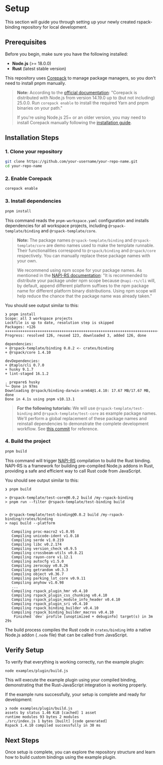 # Setup

This section will guide you through setting up your newly created rspack-binding repository for local development.

## Prerequisites

Before you begin, make sure you have the following installed:

- **Node.js** (>= 18.0.0)
- **Rust** (latest stable version)

This repository uses [Corepack](https://github.com/nodejs/corepack) to manage package managers, so you don't need to install pnpm manually.

> **Note:** According to the [official documentation](https://github.com/nodejs/corepack?tab=readme-ov-file#manual-installs): "Corepack is distributed with Node.js from version 14.19.0 up to (but not including) 25.0.0. Run `corepack enable` to install the required Yarn and pnpm binaries on your path."
>
> If you're using Node.js 25+ or an older version, you may need to install Corepack manually following the [installation guide](https://github.com/nodejs/corepack?tab=readme-ov-file#manual-installs).

## Installation Steps

### 1. Clone your repository

```bash
git clone https://github.com/your-username/your-repo-name.git
cd your-repo-name
```

### 2. Enable Corepack

```bash
corepack enable
```

### 3. Install dependencies

```bash
pnpm install
```

This command reads the `pnpm-workspace.yaml` configuration and installs dependencies for all workspace projects, including `@rspack-template/binding` and `@rspack-template/core`.

> **Note:** The package names `@rspack-template/binding` and `@rspack-template/core` are demo names used to make the template runnable. Their functionalities correspond to `@rspack/binding` and `@rspack/core` respectively. You can manually replace these package names with your own.
>
> We recommend using npm scope for your package names. As mentioned in the [NAPI-RS documentation](https://napi.rs/docs/introduction/getting-started#deep-dive): "It is recommended to distribute your package under npm scope because `@napi-rs/cli` will, by default, append different platform suffixes to the npm package name for different platform binary distributions. Using npm scope will help reduce the chance that the package name was already taken."

You should see output similar to this:

```
❯ pnpm install
Scope: all 3 workspace projects
Lockfile is up to date, resolution step is skipped
Packages: +126
++++++++++++++++++++++++++++++++++++++++++++++++++++++++++++++++++++++++++
Progress: resolved 126, reused 123, downloaded 3, added 126, done

dependencies:
+ @rspack-template/binding 0.0.2 <- crates/binding
+ @rspack/core 1.4.10

devDependencies:
+ @taplo/cli 0.7.0
+ husky 9.1.7
+ lint-staged 16.1.2

. prepare$ husky
└─ Done in 97ms
Downloading @rspack/binding-darwin-arm64@1.4.10: 17.67 MB/17.67 MB, done
Done in 4.1s using pnpm v10.13.1
```

> **For the following tutorials:** We will use `@rspack-template/test-binding` and `@rspack-template/test-core` as example package names. We'll perform a global replacement of these package names and reinstall dependencies to demonstrate the complete development workflow. See [this commit](https://github.com/h-a-n-a/my-rspack-binding/commit/2ce89d6d3a1e08019458214a7bb1f3eb1720d82b) for reference.

### 4. Build the project

```bash
pnpm build
```

This command will trigger [NAPI-RS](https://napi.rs/) compilation to build the Rust binding. NAPI-RS is a framework for building pre-compiled Node.js addons in Rust, providing a safe and efficient way to call Rust code from JavaScript.

You should see output similar to this:

```
❯ pnpm build

> @rspack-template/test-core@0.0.2 build /my-rspack-binding
> pnpm run --filter @rspack-template/test-binding build


> @rspack-template/test-binding@0.0.2 build /my-rspack-binding/crates/binding
> napi build --platform

   Compiling proc-macro2 v1.0.95
   Compiling unicode-ident v1.0.18
   Compiling serde v1.0.219
   Compiling libc v0.2.174
   Compiling version_check v0.9.5
   Compiling crossbeam-utils v0.8.21
   Compiling rayon-core v1.12.1
   Compiling autocfg v1.5.0
   Compiling zerocopy v0.8.26
   Compiling getrandom v0.3.3
   Compiling object v0.36.7
   Compiling parking_lot_core v0.9.11
   Compiling anyhow v1.0.98
   ...
   Compiling rspack_plugin_hmr v0.4.10
   Compiling rspack_plugin_css_chunking v0.4.10
   Compiling rspack_plugin_module_info_header v0.4.10
   Compiling rspack_plugin_sri v0.4.10
   Compiling rspack_binding_builder v0.4.10
   Compiling rspack_binding_builder_macros v0.4.10
    Finished `dev` profile [unoptimized + debuginfo] target(s) in 3m 29s
```

The build process compiles the Rust code in `crates/binding` into a native Node.js addon (`.node` file) that can be called from JavaScript.

## Verify Setup

To verify that everything is working correctly, run the example plugin:

```bash
node examples/plugin/build.js
```

This will execute the example plugin using your compiled binding, demonstrating that the Rust-JavaScript integration is working properly.

If the example runs successfully, your setup is complete and ready for development:

```
❯ node examples/plugin/build.js
assets by status 1.46 KiB [cached] 1 asset
runtime modules 93 bytes 2 modules
./src/index.js 1 bytes [built] [code generated]
Rspack 1.4.10 compiled successfully in 30 ms
```

## Next Steps

Once setup is complete, you can explore the repository structure and learn how to build custom bindings using the example plugin.
